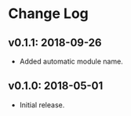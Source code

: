 # Change Log

## v0.1.1: 2018-09-26

* Added automatic module name.

## v0.1.0: 2018-05-01

* Initial release.